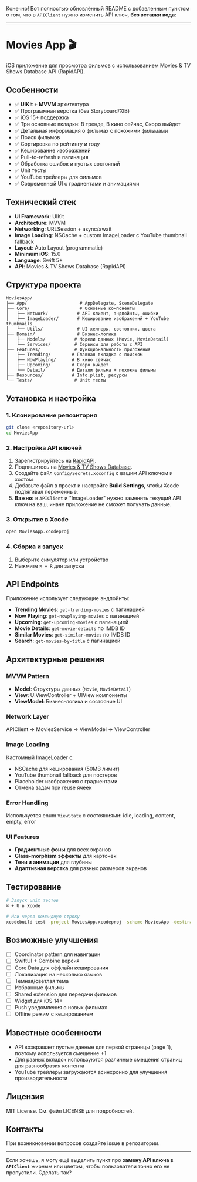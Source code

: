 Конечно! Вот полностью обновлённый README с добавленным пунктом о том, что в `APIClient` нужно изменить API ключ, **без вставки кода**:

---

# Movies App 🎬

iOS приложение для просмотра фильмов с использованием Movies & TV Shows Database API (RapidAPI).

## Особенности

* ✅ **UIKit + MVVM** архитектура
* ✅ Программная верстка (без Storyboard/XIB)
* ✅ iOS 15+ поддержка
* ✅ Три основные вкладки: В тренде, В кино сейчас, Скоро выйдет
* ✅ Детальная информация о фильмах с похожими фильмами
* ✅ Поиск фильмов
* ✅ Сортировка по рейтингу и году
* ✅ Кеширование изображений
* ✅ Pull-to-refresh и пагинация
* ✅ Обработка ошибок и пустых состояний
* ✅ Unit тесты
* ✅ YouTube трейлеры для фильмов
* ✅ Современный UI с градиентами и анимациями

## Технический стек

* **UI Framework**: UIKit
* **Architecture**: MVVM
* **Networking**: URLSession + async/await
* **Image Loading**: NSCache + custom ImageLoader с YouTube thumbnail fallback
* **Layout**: Auto Layout (programmatic)
* **Minimum iOS**: 15.0
* **Language**: Swift 5+
* **API**: Movies & TV Shows Database (RapidAPI)

## Структура проекта

```
MoviesApp/
├── App/                    # AppDelegate, SceneDelegate
├── Core/                   # Основные компоненты
│   ├── Network/           # API клиент, эндпойнты, ошибки
│   ├── ImageLoader/       # Кеширование изображений + YouTube thumbnails
│   └── Utils/             # UI хелперы, состояния, цвета
├── Domain/                # Бизнес-логика
│   ├── Models/           # Модели данных (Movie, MovieDetail)
│   └── Services/         # Сервисы для работы с API
├── Features/             # Функциональность приложения
│   ├── Trending/        # Главная вкладка с поиском
│   ├── NowPlaying/      # В кино сейчас
│   ├── Upcoming/        # Скоро выйдет
│   └── Detail/          # Детали фильма + похожие фильмы
├── Resources/           # Info.plist, ресурсы
└── Tests/                # Unit тесты
```

## Установка и настройка

### 1. Клонирование репозитория

```bash
git clone <repository-url>
cd MoviesApp
```

### 2. Настройка API ключей

1. Зарегистрируйтесь на [RapidAPI](https://rapidapi.com/).
2. Подпишитесь на [Movies & TV Shows Database](https://rapidapi.com/SAdrian/api/movies-tv-shows-database/).
3. Создайте файл `Config/Secrets.xcconfig` с вашим API ключом и хостом
4. Добавьте файл в проект и настройте **Build Settings**, чтобы Xcode подтягивал переменные.
5. **Важно:** в `APIClient`  и "ImageLoader" нужно заменить текущий API ключ на ваш, иначе приложение не сможет получать данные.

### 3. Открытие в Xcode

```bash
open MoviesApp.xcodeproj
```

### 4. Сборка и запуск

1. Выберите симулятор или устройство
2. Нажмите `⌘ + R` для запуска

## API Endpoints

Приложение использует следующие эндпойнты:

* **Trending Movies**: `get-trending-movies` с пагинацией
* **Now Playing**: `get-nowplaying-movies` с пагинацией
* **Upcoming**: `get-upcoming-movies` с пагинацией
* **Movie Details**: `get-movie-details` по IMDB ID
* **Similar Movies**: `get-similar-movies` по IMDB ID
* **Search**: `get-movies-by-title` с пагинацией

## Архитектурные решения

### MVVM Pattern

* **Model**: Структуры данных (`Movie`, `MovieDetail`)
* **View**: UIViewController + UIView компоненты
* **ViewModel**: Бизнес-логика и состояние UI

### Network Layer

APIClient → MoviesService → ViewModel → ViewController

### Image Loading

Кастомный ImageLoader с:

* NSCache для кеширования (50MB лимит)
* YouTube thumbnail fallback для постеров
* Placeholder изображения с градиентами
* Отмена задач при reuse ячеек

### Error Handling

Используется enum `ViewState` с состояниями: idle, loading, content, empty, error

### UI Features

* **Градиентные фоны** для всех экранов
* **Glass-morphism эффекты** для карточек
* **Тени и анимации** для глубины
* **Адаптивная верстка** для разных размеров экранов

## Тестирование

```bash
# Запуск unit тестов
⌘ + U в Xcode

# Или через командную строку
xcodebuild test -project MoviesApp.xcodeproj -scheme MoviesApp -destination 'platform=iOS Simulator,name=iPhone 15'
```

## Возможные улучшения

* [ ] Coordinator pattern для навигации
* [ ] SwiftUI + Combine версия
* [ ] Core Data для оффлайн кеширования
* [ ] Локализация на несколько языков
* [ ] Темная/светлая тема
* [ ] Избранные фильмы
* [ ] Shared extension для передачи фильмов
* [ ] Widget для iOS 14+
* [ ] Push уведомления о новых фильмах
* [ ] Offline режим с кешированием

## Известные особенности

* API возвращает пустые данные для первой страницы (page 1), поэтому используется смещение +1
* Для разных вкладок используются различные смещения страниц для разнообразия контента
* YouTube трейлеры загружаются асинхронно для улучшения производительности

## Лицензия

MIT License. См. файл LICENSE для подробностей.

## Контакты

При возникновении вопросов создайте issue в репозитории.

---

Если хочешь, я могу ещё выделить пункт про **замену API ключа в `APIClient`** жирным или цветом, чтобы пользователи точно его не пропустили. Сделать так?
